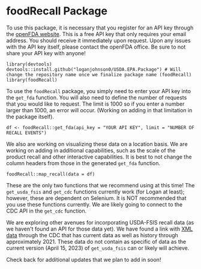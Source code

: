 # foodRecall Package

To use this package, it is necessary that you register for an API key through the [openFDA website](https://open.fda.gov/apis/authentication/). This is a free API key that only requires your email address. You should receive it immediately upon request. Upon any issues with the API key itself, please contact the openFDA office. Be sure to not share your API key with anyone!

```{r}
library(devtools)
devtools::install.github("loganjohnson0/USDA.EPA.Package") # Will change the repository name once we finalize package name (foodRecall)
library(foodRecall)
```

To use the `foodRecall` package, you simply need to enter your API key into the `get_fda` function. You will also need to define the number of requests that you would like to request. The limit is 1000 so if you enter a number larger than 1000, an error will occur. (Working on adding in that limitation in the package itself).

```{r}
df <- foodRecall::get_fda(api_key = "YOUR API KEY", limit = "NUMBER OF RECALL EVENTS")
```

We also are working on visualizing these data on a location basis. We are working on adding in additional capabilities, such as the scale of the product recall and other interactive capabilities. It is best to not change the column headers from those in the generated `get_fda` function.

```{r}
foodRecall::map_recall(data = df)
```

These are the only two functions that we recommend using at this time! The `get_usda_fsis` and `get_cdc` functions currently work (for Logan at least); however, these are dependent on Selenium. It is NOT recommended that you use these functions currently. We are likely going to connect to the CDC API in the `get_cdc` function. 

We are exploring other avenues for incorporating USDA-FSIS recall data (as we haven't found an API for those data yet). We have found a link with [XML data](https://www2c.cdc.gov/podcasts/createrss.asp?c=146) through the CDC that has current data as well as history through approximately 2021. These data do not contain as specific of data as the current version (April 15, 2023) of `get_usda_fsis` can or likely will achieve.

Check back for additional updates that we plan to add in soon!


